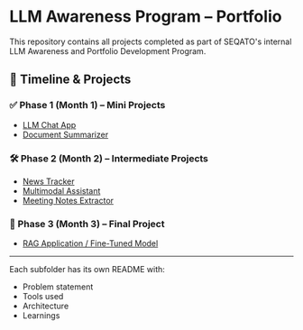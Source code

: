 # LLM Awareness Program – Portfolio

This repository contains all projects completed as part of SEQATO's internal LLM Awareness and Portfolio Development Program.

## 📅 Timeline & Projects

### ✅ Phase 1 (Month 1) – Mini Projects
- [LLM Chat App](./phase-1/llm-chat-app)
- [Document Summarizer](./phase-1/document-summarizer)

### 🛠️ Phase 2 (Month 2) – Intermediate Projects
- [News Tracker](./phase-2/news-tracker)
- [Multimodal Assistant](./phase-2/multimodal-assistant)
- [Meeting Notes Extractor](./phase-2/meeting-notes-extractor)

### 🚀 Phase 3 (Month 3) – Final Project
- [RAG Application / Fine-Tuned Model](./phase-3/final-project)

---

Each subfolder has its own README with:
- Problem statement
- Tools used
- Architecture
- Learnings
